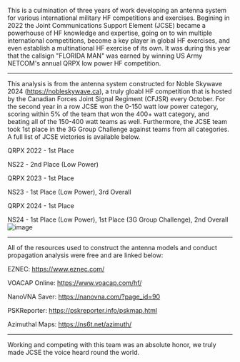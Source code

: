 This is a culmination of three years of work developing an antenna system for various international military HF competitions and exercises. Begining in 2022 the Joint Communications Support Element (JCSE) became a powerhouse of HF knowledge and expertise, going on to win multiple international competitions, become a key player in global HF exercises, and even establish a multinational HF exercise of its own. It was during this year that the callsign "FLORIDA MAN" was earned by winning US Army NETCOM's annual QRPX low power HF competition.

_____________________________________________________________________________________________________________________________________________________________________________________________________________________
 
This analysis is from the antenna system constructed for Noble Skywave 2024 (https://nobleskywave.ca), a truly gloabl HF competition that is hosted by the Canadian Forces Joint Signal Regiment (CFJSR) every October. For the second year in a row JCSE won the 0-150 watt low power category, scoring within 5% of the team that won the 400+ watt category, and beating all of the 150-400 watt teams as well. Furthermore, the JCSE team took 1st place in the 3G Group Challenge against teams from all categories. A full list of JCSE victories is available below. 


  QRPX 2022 - 1st Place
  
  NS22 - 2nd Place (Low Power)
  
  QRPX 2023 - 1st Place
  
  NS23 - 1st Place (Low Power), 3rd Overall
  
  QRPX 2024 - 1st Place
  
  NS24 - 1st Place (Low Power), 1st Place (3G Group Challenge), 2nd Overall
  ![image](https://github.com/user-attachments/assets/e91f2a6b-9c95-47e6-bd75-d98240e5dcdb)

	 
_____________________________________________________________________________________________________________________________________________________________________________________________________________________
  
All of the resources used to construct the antenna models and conduct propagation analysis were free and are linked below:
  
  
  EZNEC: https://www.eznec.com/
  
  VOACAP Online: https://www.voacap.com/hf/
  
  NanoVNA Saver: https://nanovna.com/?page_id=90
  
  PSKReporter: https://pskreporter.info/pskmap.html
  
  Azimuthal Maps: https://ns6t.net/azimuth/  

_____________________________________________________________________________________________________________________________________________________________________________________________________________________

Working and competing with this team was an absolute honor, we truly made JCSE the voice heard round the world. 
